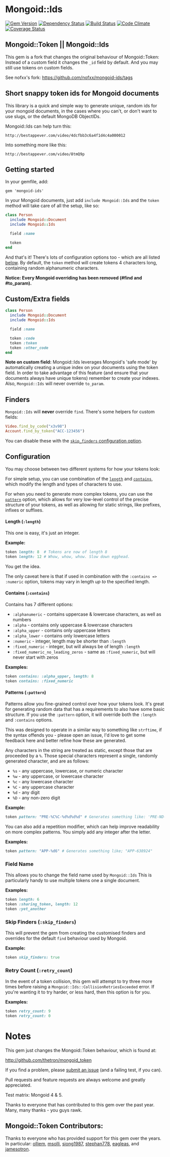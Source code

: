 Mongoid::Ids
============

[![Gem Version](https://badge.fury.io/rb/mongoid-ids.svg)](http://badge.fury.io/rb/mongoid-ids)
[![Dependency Status](https://gemnasium.com/nofxx/mongoid-ids.svg)](https://gemnasium.com/nofxx/mongoid-ids)
[![Build Status](https://secure.travis-ci.org/nofxx/mongoid-ids.svg)](http://travis-ci.org/nofxx/mongoid-ids)
[![Code Climate](https://codeclimate.com/github/nofxx/mongoid-ids.svg)](https://codeclimate.com/github/nofxx/mongoid-ids)
[![Coverage Status](https://coveralls.io/repos/nofxx/mongoid-ids/badge.svg)](https://coveralls.io/r/nofxx/mongoid-ids)

## Mongoid::Token || Mongoid::Ids

This gem is a fork that changes the original behaviour of Mongoid::Token:
Instead of a custom field it changes the `_id` field by default.
And you may still use tokens on custom fields.

See nofxx's fork:  https://github.com/nofxx/mongoid-ids/tags


## Short snappy token ids for Mongoid documents

This library is a quick and simple way to generate unique, random ids
for your mongoid documents, in the cases where you can't, or don't want
to use slugs, or the default MongoDB ObjectIDs.

Mongoid::Ids can help turn this:

    http://bestappever.com/video/4dcfbb3c6a4f1d4c4a000012

Into something more like this:

    http://bestappever.com/video/8tmQ9p


## Getting started

In your gemfile, add:

    gem 'mongoid-ids'

In your Mongoid documents, just add `include Mongoid::Ids` and the
`token` method will take care of all the setup, like so:

```ruby
class Person
  include Mongoid::Document
  include Mongoid::Ids

  field :name

  token
end

```

And that's it! There's lots of configuration options too - which are all
listed [below](#configuration). By default, the `token` method will
create tokens 4 characters long, containing random alphanumeric characters.

**Notice: Every Mongoid overriding has been removed (#find and #to_param).**


## Custom/Extra fields


```ruby
class Person
  include Mongoid::Document
  include Mongoid::Ids

  field :name

  token :code
  token :token
  token :other_code
end

```

__Note on custom field:__ Mongoid::Ids leverages Mongoid's 'safe mode' by
automatically creating a unique index on your documents using the token
field. In order to take advantage of this feature (and ensure that your
documents always have unique tokens) remember to create your indexes.
Also, `Mongoid::Ids` will never override `to_param`.


## Finders

`Mongoid::Ids` will **never** override `find`.
There's some helpers for custom fields:

```ruby
Video.find_by_code("x3v98")
Account.find_by_token("ACC-123456")
```

You can disable these with the
[`skip_finders` configuration option](#skip-finders-skip_finders).


## Configuration

You may choose between two different systems for how your tokens look:

For simple setup, you can use combination of the
[`length`](#length-length) and [`contains`](#contains-contains),
which modify the length and types of characters to use.

For when you need to generate more complex tokens, you can use the
[`pattern`](#patterns-pattern) option, which allows for very low-level
control of the precise structure of your tokens, as well as allowing
for static strings, like prefixes, infixes or suffixes.

#### Length (`:length`)

This one is easy, it's just an integer.

__Example:__

```ruby
token length: 8  # Tokens are now of length 8
token length: 12 # Whow, whow, whow. Slow down egghead.
```

You get the idea.

The only caveat here is that if used in combination with the
`:contains => :numeric` option, tokens may vary in length _up to_ the
specified length.

#### Contains (`:contains`)

Contains has 7 different options:

* `:alphanumeric` - contains uppercase & lowercase characters, as well
as numbers
* `:alpha` - contains only uppercase & lowercase characters
* `:alpha_upper` - contains only uppercase letters
* `:alpha_lower` - contains only lowercase letters
* `:numeric` - integer, length may be shorter than `:length`
* `:fixed_numeric` - integer, but will always be of length `:length`
* `:fixed_numeric_no_leading_zeros` - same as `:fixed_numeric`, but will
never start with zeros

__Examples:__
```ruby
token contains: :alpha_upper, length: 8
token contains: :fixed_numeric
```

#### Patterns (`:pattern`)

Patterns allow you fine-grained control over how your tokens look.
It's great for generating random data that has a requirements to
also have some basic structure. If you use the `:pattern` option,
it will override both the `:length` and `:contains` options.

This was designed to operate in a similar way to something like `strftime`,
if the syntax offends you - please open an issue, I'd love to get some
feedback here and better refine how these are generated.

Any characters in the string are treated as static, except those that are
proceeded by a `%`. Those special characters represent a single, randomly
generated character, and are as follows:

* `%s` - any uppercase, lowercase, or numeric character
* `%w` - any uppercase, or lowercase character
* `%c` - any lowercase character
* `%C` - any uppercase character
* `%d` - any digit
* `%D` - any non-zero digit

__Example:__

```ruby
token pattern: "PRE-%C%C-%d%d%d%d" # Generates something like: 'PRE-ND-3485'
```

You can also add a repetition modifier, which can help improve readability on
more complex patterns. You simply add any integer after the letter.

__Examples:__

```ruby
token pattern: "APP-%d6" # Generates something like; "APP-638924"
```

### Field Name

This allows you to change the field name used by `Mongoid::Ids`
This is particularly handy to use multiple tokens one a single document.

__Examples:__
```ruby
token length: 6
token :sharing_token, length: 12
token :yet_another
```


### Skip Finders (`:skip_finders`)

This will prevent the gem from creating the customised finders and
overrides for the default `find` behaviour used by Mongoid.

__Example:__
```ruby
token skip_finders: true
```


### Retry Count (`:retry_count`)

In the event of a token collision, this gem will attempt to try three
more times before raising a `Mongoid::Ids::CollisionRetriesExceeded`
error. If you're wanting it to try harder, or less hard, then this
option is for you.

__Examples:__
```ruby
token retry_count: 9
token retry_count: 0
```

# Notes

This gem just changes the Mongoid::Token behaviour, which is found at:

http://github.com/thetron/mongoid_token

If you find a problem, please
[submit an issue](http://github.com/nofxx/mongoid-ids/issues)
(and a failing test, if you can).

Pull requests and feature requests are always welcome and greatly appreciated.

Test matrix: Mongoid 4 & 5.

Thanks to everyone that has contributed to this gem over the past year.
Many, many thanks - you guys rawk.


## Mongoid::Token Contributors:

Thanks to everyone who has provided support for this gem over the years.
In particular: [olliem](https://github.com/olliem),
[msolli](https://github.com/msolli),
[siong1987](https://github.com/siong1987),
[stephan778](https://github.com/stephan778),
[eagleas](https://github.com/eagleas), and
[jamesotron](https://github.com/jamesotron).
